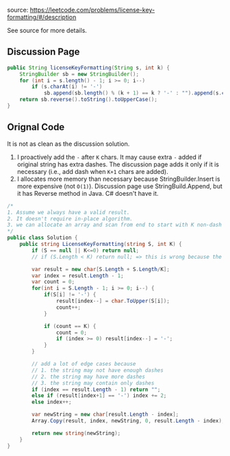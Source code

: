 source: https://leetcode.com/problems/license-key-formatting/#/description

See source for more details.

## Discussion Page
```java
public String licenseKeyFormatting(String s, int k) {
    StringBuilder sb = new StringBuilder();
    for (int i = s.length() - 1; i >= 0; i--)
        if (s.charAt(i) != '-')
            sb.append(sb.length() % (k + 1) == k ? '-' : "").append(s.charAt(i));
    return sb.reverse().toString().toUpperCase();
} 
```

## Orignal Code
It is not as clean as the discussion solution. 

1. I proactively add the `-` after `K` chars. It may cause extra `-` added if original string
has extra dashes. The discussion page adds it only if it is necessary (i.e., add dash when `K+1` chars are added).
2. I allocates more memory than necessary because StringBuilder.Insert is more expensive (not `O(1)`). 
Discussion page use StringBuild.Append, but it has Reverse method in Java. C# doesn't have it.

```c#
/*
1. Assume we always have a valid result.
2. It doesn't require in-place algorithm.
3. we can allocate an array and scan from end to start with K non-dash letters followed by a dash.
*/
public class Solution {
    public string LicenseKeyFormatting(string S, int K) {
    	if (S == null || K<=0) return null;
    	// if (S.Length < K) return null; => this is wrong because the whole string could be the first part.

        var result = new char[S.Length + S.Length/K];
        var index = result.Length - 1;
        var count = 0;
        for(int i = S.Length - 1; i >= 0; i--) {
        	if(S[i] != '-') {
        		result[index--] = char.ToUpper(S[i]);
        		count++;
        	}

        	if (count == K) {
        		count = 0;
        		if (index >= 0) result[index--] = '-';
        	}
        }

        // add a lot of edge cases because 
        // 1. the string may not have enough dashes
        // 2. the string may have more dashes
        // 3. the string may contain only dashes
        if (index == result.Length - 1) return "";
        else if (result[index+1] == '-') index += 2;
        else index++;

        var newString = new char[result.Length - index];
        Array.Copy(result, index, newString, 0, result.Length - index);

        return new string(newString);
    }
}
```
